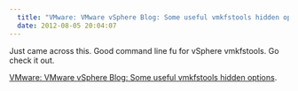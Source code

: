 ```yaml
---
  title: "VMware: VMware vSphere Blog: Some useful vmkfstools hidden options"
  date: 2012-08-05 20:04:07
---
```


Just came across this. Good command line fu for vSphere vmkfstools. Go
check it out.

[VMware: VMware vSphere Blog: Some useful vmkfstools hidden options](http://blogs.vmware.com/vsphere/2012/08/some-useful-vmkfstools-hidden-options.html).
